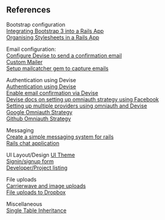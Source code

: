 ## References

Bootstrap configuration  
[Integrating Bootstrap 3 into a Rails App](https://rails.devcamp.com/professional-rails-development-course/ui-ux-integration/implementing-twitter-bootstrap-into-a-rails-application)  
[Organising Stylesheets in a Rails App](https://mattboldt.com/organizing-css-and-sass-rails/)  

Email configuration:  
[Configure Devise to send a confirmation email](https://github.com/plataformatec/devise/wiki/How-To:-Use-custom-mailer)  
[Custom Mailer](https://github.com/plataformatec/devise/wiki/How-To:-Use-custom-mailer)  
[Setup mailcatcher gem to capture emails](https://stackoverflow.com/questions/8186584/how-do-i-set-up-email-confirmation-with-devise)

Authentication using Devise  
[Authentication using Devise](https://rails.devcamp.com/trails/dissecting-rails-5/campsites/rails-5-authentication)  
[Enable email confirmation via Devise](https://github.com/plataformatec/devise/wiki/How-To:-Add-:confirmable-to-Users)  
[Devise docs on setting up omniauth strategy using Facebook](https://github.com/plataformatec/devise/wiki/OmniAuth:-Overview)  
[Setting up multiple providers using omniauth and Devise](https://scotch.io/tutorials/integrating-social-login-in-a-ruby-on-rails-application)  
[Google Omniauth Strategy](https://github.com/zquestz/omniauth-google-oauth2)  
[Github Omniauth Strategy](https://github.com/omniauth/omniauth-github)  

Messaging  
[Create a simple messaging system for rails](https://medium.com/@danamulder/tutorial-create-a-simple-messaging-system-on-rails-d9b94b0fbca1)  
[Rails chat application](https://www.nopio.com/blog/rails-real-time-chat-application-part-1/)   

UI Layout/Design
[UI Theme](https://www.creative-tim.com/product/paper-kit)  
[Signin/signup form](https://dribbble.com/shots/1816129-25DaysOf-io-Login/attachments/301216)  
[Developer/Project listing](http://lesseverything.com/)  


File uploads  
[Carrierwave and image uploads](https://rails.devcamp.com/dissecting-rails-5/images-videos-rails-5/deep-dive-installing-configuring-carrierwave-image-uploads-rails-5)  
[File uploads to Dropbox](https://github.com/robin850/carrierwave-dropbox)  

Miscellaneous  
[Single Table Inheritance](http://www.informit.com/articles/article.aspx?p=2220311&seqNum=4)  
